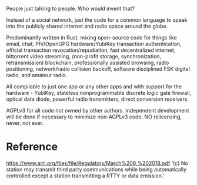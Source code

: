 People just talking to people. Who would invent that?

Instead of a social network, just the code for a common language to speak into the publicly shared internet and radio space around the globe.

Predominantly written in Rust, mixing open-source code for things like email, chat, PIV/OpenGPG hardware/YubiKey transaction authentication, official transaction revocation/repudiation, fast decentralized internet, bittorrent video streaming, (non-profit storage, synchronization, retransmission) blockchain, professionally assisted browsing, radio positioning, network/radio collision backoff, software disciplined FSK digital radio, and amateur radio. 


All compilable to just one app or any other apps and with support for the hardware - YubiKey, stateless nonprogrammable discrete logic gate firewall, optical data diode, powerful radio transmitters, direct conversion receivers.


AGPLv3 for all code not owned by other authors. Independent development will be done if necessary to minimize non-AGPLv3 code. NO relicensing, never, not ever.


# Reference
https://www.arrl.org/files/file/Regulatory/March%208,%202018.pdf
 '(c) No station may transmit third party communications while being automatically controlled except a 
station transmitting a RTTY or data emission.'

